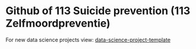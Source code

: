 # Github of 113 Suicide prevention (113 Zelfmoordpreventie)
For new data science projects view: [data-science-project-template](https://github.com/113zelfmoordpreventie/data-science-project-template)
